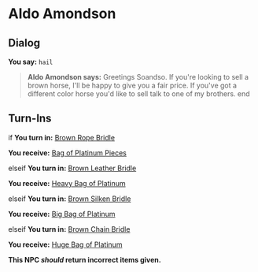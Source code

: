 # Aldo Amondson
## Dialog

**You say:** `hail`



>**Aldo Amondson says:** Greetings Soandso. If you're looking to sell a brown horse, I'll be happy to give you a fair price. If you've got a different color horse you'd like to sell talk to one of my brothers.
end

## Turn-Ins



if **You turn in:** [Brown Rope Bridle](/item/21815)


 **You receive:**  [Bag of Platinum Pieces](/item/21820) 


elseif **You turn in:** [Brown Leather Bridle](/item/21816)


 **You receive:**  [Heavy Bag of Platinum](/item/21821) 


elseif **You turn in:** [Brown Silken Bridle](/item/21817)


 **You receive:**  [Big Bag of Platinum](/item/21822) 


elseif **You turn in:** [Brown Chain Bridle](/item/21818)


 **You receive:**  [Huge Bag of Platinum](/item/21823) 

**This NPC *should* return incorrect items given.**





